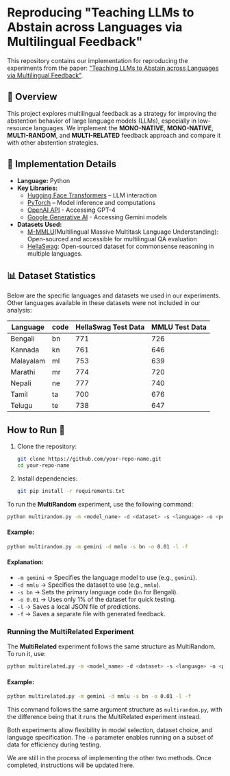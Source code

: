 # Reproducing "Teaching LLMs to Abstain across Languages via Multilingual Feedback"

This repository contains our implementation for reproducing the experiments from the paper:
["Teaching LLMs to Abstain across Languages via Multilingual Feedback"](https://arxiv.org/abs/2406.15948).

## 📌 Overview
This project explores multilingual feedback as a strategy for improving the abstention behavior of large language models (LLMs), especially in low-resource languages. We implement the **MONO-NATIVE**, **MONO-NATIVE**, **MULTI-RANDOM**, and **MULTI-RELATED** feedback approach and compare it with other abstention strategies.

## 🔧 Implementation Details
- **Language:** Python
- **Key Libraries:**
  - [Hugging Face Transformers](https://huggingface.co/docs/transformers/index) – LLM interaction
  - [PyTorch](https://pytorch.org/) – Model inference and computations
  - [OpenAI API](https://platform.openai.com/docs/) - Accessing GPT-4
  - [Google Generative AI](https://ai.google.dev/) - Accessing Gemini models
- **Datasets Used:**
  - [M-MMLU](https://github.com/nlp-uoregon/mlmm-evaluation)(Multilingual Massive Multitask Language Understanding): Open-sourced and accessible for multilingual QA evaluation
  - [HellaSwag](https://github.com/nlp-uoregon/mlmm-evaluation): Open-sourced dataset for commonsense reasoning in multiple languages.
  <!-- - [Belebele](https://huggingface.co/datasets/belebele): Multilingual reading comprehension dataset -->
## 📊 Dataset Statistics
Below are the specific languages and datasets we used in our experiments. Other languages available in these datasets were not included in our analysis:

| Language |  code   | HellaSwag Test Data | MMLU Test Data |
|----------|---------|---------------------|----------------|
| Bengali  |   bn    |       771           |     726        |
| Kannada  |   kn    |       761           |     646        |
| Malayalam|   ml    |       753           |     639        |
| Marathi  |   mr    |       774           |     720        |
| Nepali   |   ne    |       777           |     740        |
| Tamil    |   ta    |       700           |     676        |
| Telugu   |   te    |       738           |     647        |

## How to Run 🚀 
1. Clone the repository:
   ```bash
   git clone https://github.com/your-repo-name.git
   cd your-repo-name
2. Install dependencies:
   ```bash
   git pip install -r requirements.txt
To run the **MultiRandom** experiment, use the following command:
```bash
python multirandom.py -m <model_name> -d <dataset> -s <language> -o <portion> -l -f
```
#### Example:
```bash
python multirandom.py -m gemini -d mmlu -s bn -o 0.01 -l -f
```
#### Explanation:
- `-m gemini` → Specifies the language model to use (e.g., `gemini`).
- `-d mmlu` → Specifies the dataset to use (e.g., `mmlu`).
- `-s bn` → Sets the primary language code (`bn` for Bengali).
- `-o 0.01` → Uses only 1% of the dataset for quick testing.
- `-l` → Saves a local JSON file of predictions.
- `-f` → Saves a separate file with generated feedback.

### Running the MultiRelated Experiment
The **MultiRelated** experiment follows the same structure as MultiRandom. To run it, use:
```bash
python multirelated.py -m <model_name> -d <dataset> -s <language> -o <portion> -l -f
```
#### Example:
```bash
python multirelated.py -m gemini -d mmlu -s bn -o 0.01 -l -f
```
This command follows the same argument structure as `multirandom.py`, with the difference being that it runs the MultiRelated experiment instead.

Both experiments allow flexibility in model selection, dataset choice, and language specification. The `-o` parameter enables running on a subset of data for efficiency during testing.

We are still in the process of implementing the other two methods. Once completed, instructions will be updated here.


